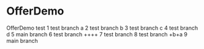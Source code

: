 # OfferDemo
OfferDemo test
1 test  branch a
2 test  branch b
3 test  branch c
4 test  branch d
5 main  branch 
6 test  branch ++++
7 test  branch 
8 test  branch  +b+a
9 main  branch  
